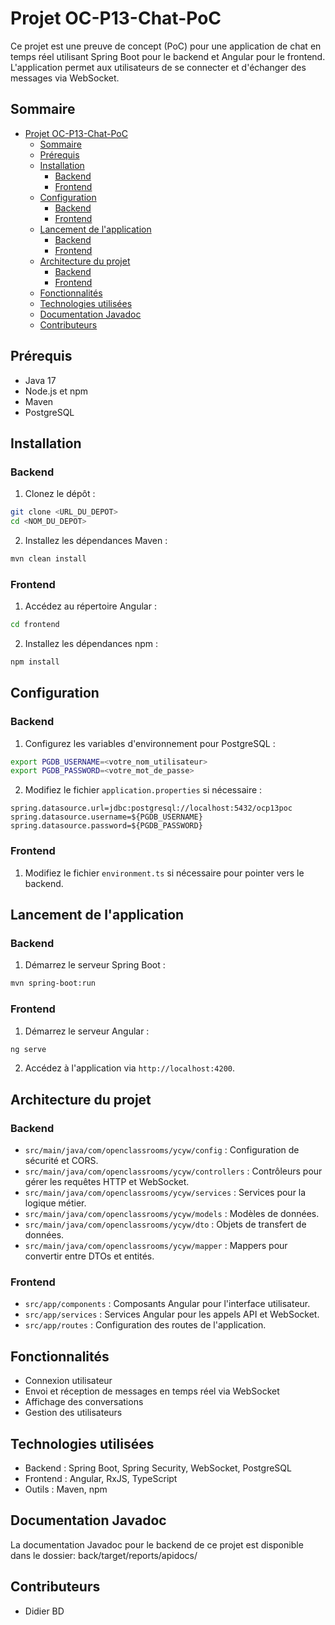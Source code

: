# Projet OC-P13-Chat-PoC

Ce projet est une preuve de concept (PoC) pour une application de chat en temps réel utilisant Spring Boot pour le backend et Angular pour le frontend. L'application permet aux utilisateurs de se connecter et d'échanger des messages via WebSocket.

## Sommaire

- [Projet OC-P13-Chat-PoC](#projet-oc-p13-chat-poc)
  - [Sommaire](#sommaire)
  - [Prérequis](#prérequis)
  - [Installation](#installation)
    - [Backend](#backend)
    - [Frontend](#frontend)
  - [Configuration](#configuration)
    - [Backend](#backend-1)
    - [Frontend](#frontend-1)
  - [Lancement de l'application](#lancement-de-lapplication)
    - [Backend](#backend-2)
    - [Frontend](#frontend-2)
  - [Architecture du projet](#architecture-du-projet)
    - [Backend](#backend-3)
    - [Frontend](#frontend-3)
  - [Fonctionnalités](#fonctionnalités)
  - [Technologies utilisées](#technologies-utilisées)
  - [Documentation Javadoc](#documentation-javadoc)
  - [Contributeurs](#contributeurs)

## Prérequis

- Java 17
- Node.js et npm
- Maven
- PostgreSQL

## Installation

### Backend

1. Clonez le dépôt :
  ```bash
  git clone <URL_DU_DEPOT>
  cd <NOM_DU_DEPOT>
  ```

2. Installez les dépendances Maven :
  ```bash
  mvn clean install
  ```

### Frontend

1. Accédez au répertoire Angular :
  ```bash
  cd frontend
  ```

2. Installez les dépendances npm :
  ```bash
  npm install
  ```

## Configuration

### Backend

1. Configurez les variables d'environnement pour PostgreSQL :
  ```bash
  export PGDB_USERNAME=<votre_nom_utilisateur>
  export PGDB_PASSWORD=<votre_mot_de_passe>
  ```

2. Modifiez le fichier `application.properties` si nécessaire :
  ```properties
  spring.datasource.url=jdbc:postgresql://localhost:5432/ocp13poc
  spring.datasource.username=${PGDB_USERNAME}
  spring.datasource.password=${PGDB_PASSWORD}
  ```

### Frontend

1. Modifiez le fichier `environment.ts` si nécessaire pour pointer vers le backend.

## Lancement de l'application

### Backend

1. Démarrez le serveur Spring Boot :
  ```bash
  mvn spring-boot:run
  ```

### Frontend

1. Démarrez le serveur Angular :
  ```bash
  ng serve
  ```

2. Accédez à l'application via `http://localhost:4200`.

## Architecture du projet

### Backend

- `src/main/java/com/openclassrooms/ycyw/config` : Configuration de sécurité et CORS.
- `src/main/java/com/openclassrooms/ycyw/controllers` : Contrôleurs pour gérer les requêtes HTTP et WebSocket.
- `src/main/java/com/openclassrooms/ycyw/services` : Services pour la logique métier.
- `src/main/java/com/openclassrooms/ycyw/models` : Modèles de données.
- `src/main/java/com/openclassrooms/ycyw/dto` : Objets de transfert de données.
- `src/main/java/com/openclassrooms/ycyw/mapper` : Mappers pour convertir entre DTOs et entités.

### Frontend

- `src/app/components` : Composants Angular pour l'interface utilisateur.
- `src/app/services` : Services Angular pour les appels API et WebSocket.
- `src/app/routes` : Configuration des routes de l'application.

## Fonctionnalités

- Connexion utilisateur
- Envoi et réception de messages en temps réel via WebSocket
- Affichage des conversations
- Gestion des utilisateurs

## Technologies utilisées

- Backend : Spring Boot, Spring Security, WebSocket, PostgreSQL
- Frontend : Angular, RxJS, TypeScript
- Outils : Maven, npm

## Documentation Javadoc
La documentation Javadoc pour le backend de ce projet est disponible dans le dossier:  back/target/reports/apidocs/

## Contributeurs

- Didier BD
